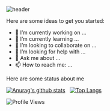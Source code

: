 ![header](https://capsule-render.vercel.app/api?type=waving&height=130&color=gradient&customColorList=15&text=Hi,%20I'm%20Jiabao&fontAlignY=25&fontSize=30&fontColor=FFFFFF)

Here are some ideas to get you started:

- 🔭 I’m currently working on ...
- 🌱 I’m currently learning ...
- 👯 I’m looking to collaborate on ...
- 🤔 I’m looking for help with ...
- 💬 Ask me about ...
- 📫 How to reach me: ...

Here are some status about me

[![Anurag's github stats](https://github-readme-stats.vercel.app/api?username=jbwang1997&show_icons=true&theme=graywhite&hide=issues&card_width=420)](https://github.com/anuraghazra/github-readme-stats)
$~$
[![Top Langs](https://github-readme-stats.vercel.app/api/top-langs/?username=jbwang1997&theme=graywhite&layout=compact&langs_count=6&card_width=400)](https://github.com/anuraghazra/github-readme-stats)

![Profile Views](https://visitor-badge.laobi.icu/badge?page_id=jbwang1997.jbwang1997)
